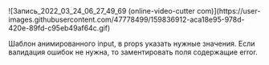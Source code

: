 
<div>![Запись_2022_03_24_06_27_49_69 (online-video-cutter com)](https://user-images.githubusercontent.com/47778499/159836912-aca18e95-978d-420e-89fd-c95eb49af64c.gif)</div>

Шаблон анимированного input, в props указать нужные значения. Если валидация ошибок не нужна, то заментировать поля содержащие error.
